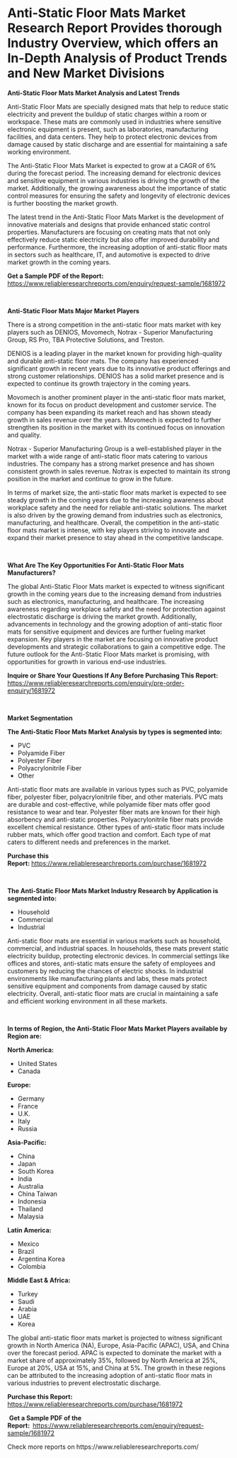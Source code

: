 <p><h1>Anti-Static Floor Mats Market Research Report Provides thorough Industry Overview, which offers an In-Depth Analysis of Product Trends and New Market Divisions</h1></p><p><strong>Anti-Static Floor Mats Market Analysis and Latest Trends</strong></p>
<p><p>Anti-Static Floor Mats are specially designed mats that help to reduce static electricity and prevent the buildup of static charges within a room or workspace. These mats are commonly used in industries where sensitive electronic equipment is present, such as laboratories, manufacturing facilities, and data centers. They help to protect electronic devices from damage caused by static discharge and are essential for maintaining a safe working environment.</p><p>The Anti-Static Floor Mats Market is expected to grow at a CAGR of 6% during the forecast period. The increasing demand for electronic devices and sensitive equipment in various industries is driving the growth of the market. Additionally, the growing awareness about the importance of static control measures for ensuring the safety and longevity of electronic devices is further boosting the market growth.</p><p>The latest trend in the Anti-Static Floor Mats Market is the development of innovative materials and designs that provide enhanced static control properties. Manufacturers are focusing on creating mats that not only effectively reduce static electricity but also offer improved durability and performance. Furthermore, the increasing adoption of anti-static floor mats in sectors such as healthcare, IT, and automotive is expected to drive market growth in the coming years.</p></p>
<p><strong>Get a Sample PDF of the Report:&nbsp;</strong> <a href="https://www.reliableresearchreports.com/enquiry/request-sample/1681972">https://www.reliableresearchreports.com/enquiry/request-sample/1681972</a></p>
<p>&nbsp;</p>
<p><strong>Anti-Static Floor Mats Major Market Players</strong></p>
<p><p>There is a strong competition in the anti-static floor mats market with key players such as DENIOS, Movomech, Notrax - Superior Manufacturing Group, RS Pro, TBA Protective Solutions, and Treston.</p><p>DENIOS is a leading player in the market known for providing high-quality and durable anti-static floor mats. The company has experienced significant growth in recent years due to its innovative product offerings and strong customer relationships. DENIOS has a solid market presence and is expected to continue its growth trajectory in the coming years.</p><p>Movomech is another prominent player in the anti-static floor mats market, known for its focus on product development and customer service. The company has been expanding its market reach and has shown steady growth in sales revenue over the years. Movomech is expected to further strengthen its position in the market with its continued focus on innovation and quality.</p><p>Notrax - Superior Manufacturing Group is a well-established player in the market with a wide range of anti-static floor mats catering to various industries. The company has a strong market presence and has shown consistent growth in sales revenue. Notrax is expected to maintain its strong position in the market and continue to grow in the future.</p><p>In terms of market size, the anti-static floor mats market is expected to see steady growth in the coming years due to the increasing awareness about workplace safety and the need for reliable anti-static solutions. The market is also driven by the growing demand from industries such as electronics, manufacturing, and healthcare. Overall, the competition in the anti-static floor mats market is intense, with key players striving to innovate and expand their market presence to stay ahead in the competitive landscape.</p></p>
<p>&nbsp;</p>
<p><strong>What Are The Key Opportunities For Anti-Static Floor Mats Manufacturers?</strong></p>
<p><p>The global Anti-Static Floor Mats market is expected to witness significant growth in the coming years due to the increasing demand from industries such as electronics, manufacturing, and healthcare. The increasing awareness regarding workplace safety and the need for protection against electrostatic discharge is driving the market growth. Additionally, advancements in technology and the growing adoption of anti-static floor mats for sensitive equipment and devices are further fueling market expansion. Key players in the market are focusing on innovative product developments and strategic collaborations to gain a competitive edge. The future outlook for the Anti-Static Floor Mats market is promising, with opportunities for growth in various end-use industries.</p></p>
<p><strong>Inquire or Share Your Questions If Any Before Purchasing This Report:</strong> <a href="https://www.reliableresearchreports.com/enquiry/pre-order-enquiry/1681972">https://www.reliableresearchreports.com/enquiry/pre-order-enquiry/1681972</a></p>
<p>&nbsp;</p>
<p><strong>Market Segmentation</strong></p>
<p><strong>The Anti-Static Floor Mats Market Analysis by types is segmented into:</strong></p>
<p><ul><li>PVC</li><li>Polyamide Fiber</li><li>Polyester Fiber</li><li>Polyacrylonitrile Fiber</li><li>Other</li></ul></p>
<p><p>Anti-static floor mats are available in various types such as PVC, polyamide fiber, polyester fiber, polyacrylonitrile fiber, and other materials. PVC mats are durable and cost-effective, while polyamide fiber mats offer good resistance to wear and tear. Polyester fiber mats are known for their high absorbency and anti-static properties. Polyacrylonitrile fiber mats provide excellent chemical resistance. Other types of anti-static floor mats include rubber mats, which offer good traction and comfort. Each type of mat caters to different needs and preferences in the market.</p></p>
<p><strong>Purchase this Report:&nbsp;</strong><a href="https://www.reliableresearchreports.com/purchase/1681972">https://www.reliableresearchreports.com/purchase/1681972</a></p>
<p>&nbsp;</p>
<p><strong>The Anti-Static Floor Mats Market Industry Research by Application is segmented into:</strong></p>
<p><ul><li>Household</li><li>Commercial</li><li>Industrial</li></ul></p>
<p><p>Anti-static floor mats are essential in various markets such as household, commercial, and industrial spaces. In households, these mats prevent static electricity buildup, protecting electronic devices. In commercial settings like offices and stores, anti-static mats ensure the safety of employees and customers by reducing the chances of electric shocks. In industrial environments like manufacturing plants and labs, these mats protect sensitive equipment and components from damage caused by static electricity. Overall, anti-static floor mats are crucial in maintaining a safe and efficient working environment in all these markets.</p></p>
<p>&nbsp;</p>
<p><strong>In terms of Region, the Anti-Static Floor Mats Market Players available by Region are:</strong></p>
<p>
    <p> <strong> North America: </strong>
        <ul>
            <li>United States</li>
            <li>Canada</li>
        </ul>
        </p> 
    <p> <strong> Europe: </strong>
        <ul>
            <li>Germany</li>
            <li>France</li>
            <li>U.K.</li>
            <li>Italy</li>
            <li>Russia</li>
        </ul>
        </p> 
    <p> <strong> Asia-Pacific: </strong>
        <ul>
            <li>China</li>
            <li>Japan</li>
            <li>South Korea</li>
            <li>India</li>
            <li>Australia</li>
            <li>China Taiwan</li>
            <li>Indonesia</li>
            <li>Thailand</li>
            <li>Malaysia</li>
        </ul>
        </p> 
    <p> <strong> Latin America: </strong>
        <ul>
            <li>Mexico</li>
            <li>Brazil</li>
            <li>Argentina Korea</li>
            <li>Colombia</li>
        </ul>
        </p> 
    <p> <strong> Middle East & Africa: </strong>
        <ul>
            <li>Turkey</li>
            <li>Saudi</li>
            <li>Arabia</li>
            <li>UAE</li>
            <li>Korea</li>
        </ul>
    </p>
    </p>
<p><p>The global anti-static floor mats market is projected to witness significant growth in North America (NA), Europe, Asia-Pacific (APAC), USA, and China over the forecast period. APAC is expected to dominate the market with a market share of approximately 35%, followed by North America at 25%, Europe at 20%, USA at 15%, and China at 5%. The growth in these regions can be attributed to the increasing adoption of anti-static floor mats in various industries to prevent electrostatic discharge.</p></p>
<p><strong>Purchase this Report: </strong><a href="https://www.reliableresearchreports.com/purchase/1681972">https://www.reliableresearchreports.com/purchase/1681972</a></p>
<p>&nbsp;<strong>Get a Sample PDF of the Report:&nbsp;&nbsp;</strong><a href="https://www.reliableresearchreports.com/enquiry/request-sample/1681972">https://www.reliableresearchreports.com/enquiry/request-sample/1681972</a></p>
<p><strong></strong></p>
<p>Check more reports on https://www.reliableresearchreports.com/</p>